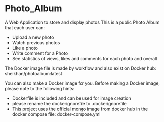 # Photo_Album
A Web Application to store and display photos
This is a public Photo Album that each user can:
 - Upload a new photo
 - Watch previous photos
 - Like a photo
 - Write comment for a Photo
 - See statistics of views, likes and comments for each photo and overall
 
The Docker image file is made by workflow and also exist on Docker hub: sheikhan/photoalbum:latest

You can also make a Docker image for you. Before making a Docker image, please note to the following hints:
- Dockerfile is included and can be used for image creation
- please rename the dockerignorefile to .dockerignorefile
- This project uses the official mongo image from docker hub in the docker compose file: docker-compose.yml

